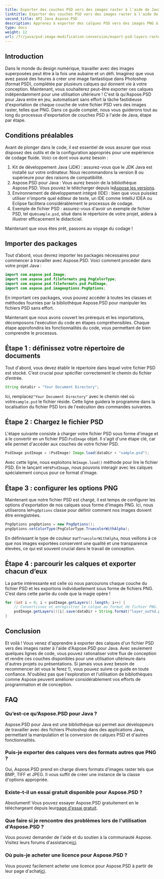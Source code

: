 ```yaml
---
title: Exporter des couches PSD vers des images raster à l'aide de Java
linktitle: Exporter des couches PSD vers des images raster à l'aide de Java
second_title: API Java Aspose.PSD
description: Apprenez à exporter des calques PSD vers des images PNG à l'aide d'Aspose.PSD pour Java. Débloquez une manipulation transparente des fichiers avec notre didacticiel détaillé étape par étape.
type: docs
weight: 12
url: /fr/java/psd-image-modification-conversion/export-psd-layers-raster-images/
---
```

## Introduction

Dans le monde du design numérique, travailler avec des images superposées peut être à la fois une aubaine et un défi. Imaginez que vous avez passé des heures à créer une image fantastique dans Photoshop (format PSD), complétée par plusieurs calques qui donnent vie à votre conception. Maintenant, vous souhaiterez peut-être exporter ces calques indépendamment pour une utilisation ultérieure ! C'est là qu'Aspose.PSD pour Java entre en jeu, automatisant sans effort la tâche fastidieuse d'exportation de chaque couche de votre fichier PSD vers des images raster, telles que PNG. Dans ce guide complet, nous vous guiderons tout au long du processus d'exportation de couches PSD à l'aide de Java, étape par étape.

## Conditions préalables

Avant de plonger dans le code, il est essentiel de vous assurer que vous disposez des outils et de la configuration appropriés pour une expérience de codage fluide. Voici ce dont vous aurez besoin :

1. Kit de développement Java (JDK) : assurez-vous que le JDK Java est installé sur votre ordinateur. Nous recommandons la version 8 ou supérieure pour des raisons de compatibilité.
2.  Aspose.PSD pour Java : Vous aurez besoin de la bibliothèque Aspose.PSD. Vous pouvez le télécharger depuis le[Aspose les versions](https://releases.aspose.com/psd/java/). 
3. Environnement de développement intégré (IDE) : bien que vous puissiez utiliser n'importe quel éditeur de texte, un IDE comme IntelliJ IDEA ou Eclipse facilitera considérablement le processus de codage.
4.  Exemple de fichier PSD : assurez-vous d'avoir un exemple de fichier PSD, tel que`sample.psd`, situé dans le répertoire de votre projet, aidera à illustrer efficacement le didacticiel.

Maintenant que vous êtes prêt, passons au voyage du codage !

## Importer des packages

Tout d’abord, vous devrez importer les packages nécessaires pour commencer à travailler avec Aspose.PSD. Voici comment procéder dans votre projet Java :

```java
import com.aspose.psd.Image;
import com.aspose.psd.fileformats.png.PngColorType;
import com.aspose.psd.fileformats.psd.PsdImage;
import com.aspose.psd.imageoptions.PngOptions;
```

En important ces packages, vous pouvez accéder à toutes les classes et méthodes fournies par la bibliothèque Aspose.PSD pour manipuler les fichiers PSD sans effort.

Maintenant que nous avons couvert les prérequis et les importations, décomposons l'exécution du code en étapes compréhensibles. Chaque étape approfondira les fonctionnalités du code, vous permettant de bien comprendre le processus.

## Étape 1 : définissez votre répertoire de documents

Tout d'abord, vous devez établir le répertoire dans lequel votre fichier PSD est stocké. C’est crucial pour spécifier correctement le chemin du fichier d’entrée.

```java
String dataDir = "Your Document Directory";
```

 Ici, remplacez`"Your Document Directory"` avec le chemin réel où votre`sample.psd` le fichier réside. Cette ligne guidera le programme dans la localisation du fichier PSD lors de l'exécution des commandes suivantes.

## Étape 2 : Chargez le fichier PSD

 L'étape suivante consiste à charger votre fichier PSD sous forme d'image et à le convertir en un fichier PSD.`PsdImage` objet. Il s'agit d'une étape clé, car elle permet d'accéder aux couches de votre fichier PSD.

```java
PsdImage psdImage = (PsdImage) Image.load(dataDir + "sample.psd");
```

 Avec cette ligne, nous exploitons le`Image.load()` méthode pour lire le fichier PSD. En le lançant vers`PsdImage`, nous pouvons interagir avec les calques spécialement conçus pour ce format d'image.

## Étape 3 : configurer les options PNG

Maintenant que notre fichier PSD est chargé, il est temps de configurer les options d'exportation de nos calques sous forme d'images PNG. Ici, nous utiliserons le`PngOptions` classe pour définir comment nos images doivent être enregistrées.

```java
PngOptions pngOptions = new PngOptions();
pngOptions.setColorType(PngColorType.TruecolorWithAlpha);
```

 En définissant le type de couleur sur`TruecolorWithAlpha`, nous veillons à ce que nos images exportées conservent une qualité et une transparence élevées, ce qui est souvent crucial dans le travail de conception.

## Étape 4 : parcourir les calques et exporter chacun d’eux

La partie intéressante est celle où nous parcourons chaque couche du fichier PSD et les exportons individuellement sous forme de fichiers PNG. C’est dans cette partie du code que la magie opère !

```java
for (int i = 0; i < psdImage.getLayers().length; i++) {
    // Convertissez et enregistrez le calque au format de fichier PNG.
    psdImage.getLayers()[i].save(dataDir + String.format("layer_out%d.png", i + 1), pngOptions);
}
```

## Conclusion

Et voilà ! Vous venez d'apprendre à exporter des calques d'un fichier PSD vers des images raster à l'aide d'Aspose.PSD pour Java. Avec seulement quelques lignes de code, vous pouvez rationaliser votre flux de conception et rendre ces couches disponibles pour une utilisation ultérieure dans d'autres projets ou présentations. Si jamais vous avez besoin de recommencer (et vous le ferez !), vous pouvez suivre ce guide en toute confiance. N'oubliez pas que l'exploration et l'utilisation de bibliothèques comme Aspose peuvent améliorer considérablement vos efforts de programmation et de conception.

## FAQ

### Qu’est-ce qu’Aspose.PSD pour Java ?
Aspose.PSD pour Java est une bibliothèque qui permet aux développeurs de travailler avec des fichiers Photoshop dans des applications Java, permettant la manipulation et la conversion de calques PSD et d'autres fonctionnalités.

### Puis-je exporter des calques vers des formats autres que PNG ?
Oui, Aspose.PSD prend en charge divers formats d'images raster tels que BMP, TIFF et JPEG. Il vous suffit de créer une instance de la classe d'options appropriée.

### Existe-t-il un essai gratuit disponible pour Aspose.PSD ?
 Absolument! Vous pouvez essayer Aspose.PSD gratuitement en le téléchargeant depuis leur[page d'essai gratuit](https://releases.aspose.com/).

### Que faire si je rencontre des problèmes lors de l'utilisation d'Aspose.PSD ?
Vous pouvez demander de l'aide et du soutien à la communauté Aspose. Visitez leurs forums d'assistance[ici](https://forum.aspose.com/c/psd/34).

### Où puis-je acheter une licence pour Aspose.PSD ?
 Vous pouvez facilement acheter une licence pour Aspose.PSD à partir de leur page d'achat[ici](https://purchase.aspose.com/buy).